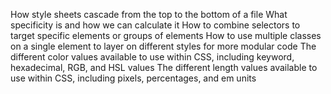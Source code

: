 How style sheets cascade from the top to the bottom of a file
What specificity is and how we can calculate it
How to combine selectors to target specific elements or groups of elements
How to use multiple classes on a single element to layer on different styles for more modular code
The different color values available to use within CSS, including keyword, hexadecimal, RGB, and HSL values
The different length values available to use within CSS, including pixels, percentages, and em units

